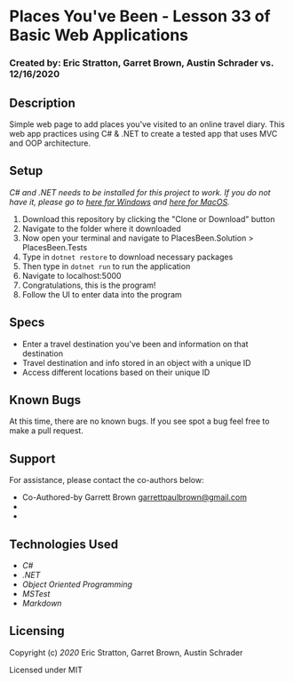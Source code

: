 # Places You've Been - Lesson 33 of Basic Web Applications

### Created by: Eric Stratton, Garret Brown, Austin Schrader vs. 12/16/2020

## Description

Simple web page to add places you've visited to an online travel diary. This web app practices using C# & .NET to create a tested app that uses MVC and OOP architecture. 

## Setup

_C# and .NET needs to be installed for this project to work. If you do not have it, please go to [here for Windows](https://dotnet.microsoft.com/download/thank-you/dotnet-sdk-2.2.203-windows-x64-installer) and [here for MacOS](https://dotnet.microsoft.com/download/thank-you/dotnet-sdk-2.2.106-macos-x64-installer)._

1. Download this repository by clicking the "Clone or Download" button
2. Navigate to the folder where it downloaded
3. Now open your terminal and navigate to PlacesBeen.Solution > PlacesBeen.Tests
4. Type in `dotnet restore` to download necessary packages
5. Then type in `dotnet run` to run the application
6. Navigate to localhost:5000
6. Congratulations, this is the program!
7. Follow the UI to enter data into the program

## Specs

- Enter a travel destination you've been and information on that destination
- Travel destination and info stored in an object with a unique ID
- Access different locations based on their unique ID

## Known Bugs

At this time, there are no known bugs. If you see spot a bug feel free to make a pull request.

## Support
For assistance, please contact the co-authors below:

* Co-Authored-by Garrett Brown <garrettpaulbrown@gmail.com>
* 
* 

## Technologies Used

- _C#_
- _.NET_
- _Object Oriented Programming_
- _MSTest_
- _Markdown_

## Licensing

Copyright (c) _2020_ Eric Stratton, Garret Brown, Austin Schrader

Licensed under MIT 

